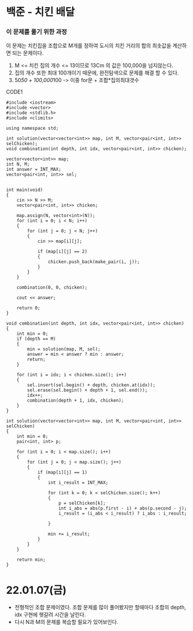 # 백준 - 치킨 배달

### 이 문제를 풀기 위한 과정
이 문제는 치킨집을 조합으로 M개를 정하여 도시의 치킨 거리의 합의 최솟값을 계산하면 되는 문제이다.

1. M <= 치킨 집의 개수 <= 13이므로  13Cm 의 값은 100,000을 넘지않는다.
2. 집의 개수 또한 최대 100개이기 때문에, 완전탐색으로 문제를 해결 할 수 있다.
3. 50*50 + 100,000*100 -> 이중 for문 + 조합*집의최대갯수

CODE1

    #include <iostream>
    #include <vector>
    #include <stdlib.h>
    #include <climits>

    using namespace std;

    int solution(vector<vector<int>> map, int M, vector<pair<int, int>> selChicken);
    void combination(int depth, int idx, vector<pair<int, int>> chicken);

    vector<vector<int>> map;
    int N, M;
    int answer = INT_MAX;
    vector<pair<int, int>> sel;


    int main(void)
    {
        cin >> N >> M;
        vector<pair<int, int>> chicken;

        map.assign(N, vector<int>(N));
        for (int i = 0; i < N; i++)
        {
            for (int j = 0; j < N; j++)
            {
                cin >> map[i][j];

                if (map[i][j] == 2)
                {
                    chicken.push_back(make_pair(i, j));
                }
            }
        }

        combination(0, 0, chicken);

        cout << answer;
        
        return 0;
    }

    void combination(int depth, int idx, vector<pair<int, int>> chicken)
    {
        int min = 0;
        if (depth == M)
        {
            min = solution(map, M, sel);
            answer = min < answer ? min : answer;
            return;
        }

        for (int i = idx; i < chicken.size(); i++)
        {
            sel.insert(sel.begin() + depth, chicken.at(idx));
            sel.erase(sel.begin() + depth + 1, sel.end());
            idx++;
            combination(depth + 1, idx, chicken);
        }
    }

    int solution(vector<vector<int>> map, int M, vector<pair<int, int>> selChicken)
    {
        int min = 0;
        pair<int, int> p;

        for (int i = 0; i < map.size(); i++)
        {
            for (int j = 0; j < map.size(); j++)
            {
                if (map[i][j] == 1)
                {
                    int i_result = INT_MAX;

                    for (int k = 0; k < selChicken.size(); k++) 
                    {
                        p = selChicken[k];
                        int i_abs = abs(p.first - i) + abs(p.second - j);
                        i_result = (i_abs < i_result) ? i_abs : i_result;

                    }
                    
                    min += i_result;
                }
            }
        }

        return min;
    }





# 22.01.07(금)
* 전형적인 조합 문제이였다. 조합 문제를 많이 풀어봤지만 할때마다 조합의 depth, idx 구현에 헷갈려 시간을 날린다.
* 다시 N과 M의 문제를 복습할 필요가 있어보인다.